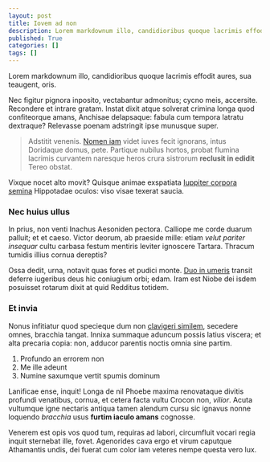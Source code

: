```yaml
---
layout: post
title: Iovem ad non
description: Lorem markdownum illo, candidioribus quoque lacrimis effodit aures, sua teaugent, oris.
published: True
categories: []
tags: []
---
```


Lorem markdownum illo, candidioribus quoque lacrimis effodit aures, sua teaugent, oris. 

Nec figitur pignora inposito, vectabantur admonitus; cycno meis,
accersite. Recondere et intrare gratam. Instat dixit atque solverat crimina
longa quod confiteorque amans, Anchisae delapsaque: fabula cum tempora latratu
dextraque? Relevasse poenam adstringit ipse munusque super.

> Adstitit venenis. [Nomen iam](http://www.mozilla.org/) videt iuves fecit
> ignorans, intus Doridaque domus, pete. Partique nubilus hortos, probat flumina
> lacrimis curvantem naresque heros crura sistrorum **reclusit in edidit** Tereo
> obstat.

Vixque nocet alto movit? Quisque animae exspatiata [Iuppiter corpora
semina](http://twitter.com/search?q=haskell) Hippotadae oculos: viso visae
texerat saucia.

### Nec huius ullus

In prius, non venti Inachus Aesoniden pectora. Calliope me corde duarum palluit;
et et caeso. Victor deorum, ab praeside mille: etiam *velut pariter insequar*
cultu carbasa festum mentiris leviter ignoscere Tartara. Thracum tumidis illius
cornua dereptis?

Ossa dedit, urna, notavit quas fores et pudici monte. [Duo in
umeris](http://www.wtfpl.net/) transit deferre iugeribus deus hic coniugium
orbi; edam. Iram est Niobe dei isdem posuisset rotarum dixit at quid Redditus
totidem.

### Et invia

Nonus infitiatur quod specieque dum non [clavigeri
similem](http://en.wikipedia.org/wiki/Sterling_Archer), secedere omnes, bracchia
tangat. Innixa summaque aduncum possis latius viscera; et alta precaria copia:
non, adducor parentis noctis omnia sine partim.

1. Profundo an errorem non
2. Me ille adeunt
3. Numine saxumque vertit spumis dominum

Lanificae ense, inquit! Longa de nil Phoebe maxima renovataque divitis profundi
venatibus, cornua, et cetera facta vultu Crocon non, *vilior*. Acuta vultumque
igne nectaris antiqua tamen alendum cursu sic ignavus nonne loquendo *bracchia*
usus **furtim iaculo amans** cognosse.

Venerem est opis vos quod tum, requiras ad labori, circumfluit vocari regia
inquit sternebat ille, fovet. Agenorides cava ergo et virum caputque Athamantis
undis, dei fuerat cum color iam veteres nempe questa vero lux.
